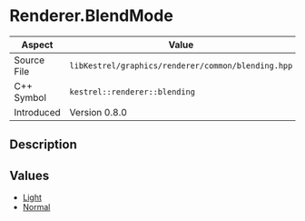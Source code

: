 # Renderer.BlendMode
| Aspect | Value |
| --- | --- |
| Source File | `libKestrel/graphics/renderer/common/blending.hpp` |
| C++ Symbol | `kestrel::renderer::blending` |
| Introduced | Version 0.8.0 |
## Description
## Values

 - [Light](Light.md)
 - [Normal](Normal.md)

